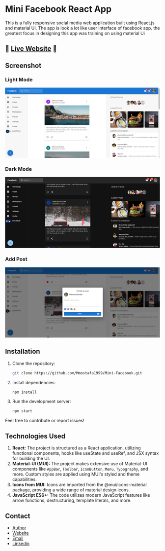# Mini Facebook React App 

This is a fully responsive social media web application built using React.js and material UI. The app is look a lot like user interface of facebook app. the greatest focus in designing this app was training on using material Ui 

## 🌟 [Live Website](https://social-mediaa-react-app.netlify.app/) 🌟

## Screenshot

### Light Mode
![Light Mode](screenshots/light-mode.png)

### Dark Mode
![Dark Mode](screenshots/dark-mode.png)

### Add Post
![Add Post](screenshots/add-post.png)

## Installation

1. Clone the repository:
   ```bash
   git clone https://github.com/Mmostafa1999/Mini-Facebook.git

2. Install dependencies:
   ```bash
   npm install

3. Run the development server:
   ```bash
   npm start

Feel free to contribute or report issues!

## Technologies Used
1. **React:** The project is structured as a React application, utilizing functional components, hooks like useState and useRef, and JSX syntax for building the UI.
2. **Material-UI (MUI):** The project makes extensive use of Material-UI components like `AppBar`, `Toolbar`, `IconButton`, `Menu`, `Typography`, and more. Custom styles are applied using MUI's styled and theme capabilities.
3. **Icons from MUI:** Icons are imported from the @mui/icons-material package, providing a wide range of material design icons.
4. **JavaScript ES6+:** The code utilizes modern JavaScript features like arrow functions, destructuring, template literals, and more.
   
## Contact
- [Author](https://github.com/Mmostafa1999)
- [Website](https://social-mediaa-react-app.netlify.app/)
- [Email](mahmoud.mostafa4467@gmail.com)
- [Linkedin](https://www.linkedin.com/in/mahmoud-mustafa-642434188/)
